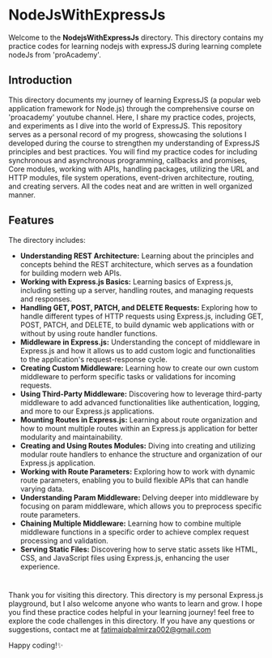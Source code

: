 # NodeJsWithExpressJs
Welcome to the **NodejsWithExpressJs** directory. This directory contains my practice codes for learning nodejs with expressJS during learning complete nodeJs from 'proAcademy'.

 ## Introduction
 
This directory documents my journey of learning ExpressJS (a popular web application framework for Node.js) through the comprehensive course on 'proacademy' youtube channel.
Here, I share my practice codes, projects, and experiments as I dive into the world of ExpressJS. 
This repository serves as a personal record of my progress, showcasing the solutions I developed during the course to strengthen my understanding
of ExpressJS principles and best practices.
You will find my practice codes for including synchronous and asynchronous programming, callbacks and promises, Core modules, working with APIs, 
handling packages, utilizing the URL and HTTP modules, file system operations, event-driven architecture, routing, and creating servers.
All the codes neat and are written in well organized manner.

## Features
The directory includes:

- **Understanding REST Architecture:** Learning about the principles and concepts behind the REST architecture, which serves as a foundation for building modern web APIs.
- **Working with Express.js Basics:** Learning basics of Express.js, including setting up a server, handling routes, and managing requests and responses.
- **Handling GET, POST, PATCH, and DELETE Requests:** Exploring how to handle different types of HTTP requests using Express.js, including GET, POST, PATCH, and DELETE, to build dynamic web applications with or without by using route handler functions.
- **Middleware in Express.js:** Understanding the concept of middleware in Express.js and how it allows us to add custom logic and functionalities to the application's request-response cycle.
- **Creating Custom Middleware:** Learning how to create our own custom middleware to perform specific tasks or validations for incoming requests.
- **Using Third-Party Middleware:** Discovering how to leverage third-party middleware to add advanced functionalities like authentication, logging, and more to our Express.js applications.
- **Mounting Routes in Express.js:** Learning about route organization and how to mount multiple routes within an Express.js application for better modularity and maintainability.
- **Creating and Using Routes Modules:** Diving into creating and utilizing modular route handlers to enhance the structure and organization of our Express.js application.
- **Working with Route Parameters:** Exploring how to work with dynamic route parameters, enabling you to build flexible APIs that can handle varying data.
- **Understanding Param Middleware:** Delving deeper into middleware by focusing on param middleware, which allows you to preprocess specific route parameters.
- **Chaining Multiple Middleware:** Learning how to combine multiple middleware functions in a specific order to achieve complex request processing and validation.
- **Serving Static Files:** Discovering how to serve static assets like HTML, CSS, and JavaScript files using Express.js, enhancing the user experience.

#
Thank you for visiting this directory. This directory is my personal Express.js playground, but I also welcome anyone who wants to learn and grow. 
I hope you find these practice codes helpful in your learning journey! feel free to explore the code challenges in this directory. 
If you have any questions or suggestions, contact me at fatimaiqbalmirza002@gmail.com

Happy coding!✨


